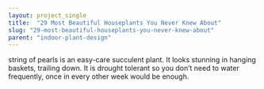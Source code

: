 ```yaml
---
layout: project_single
title:  "29 Most Beautiful Houseplants You Never Knew About"
slug: "29-most-beautiful-houseplants-you-never-knew-about"
parent: "indoor-plant-design"
---
```

string of pearls is an easy-care succulent plant. It looks stunning in hanging baskets, trailing down. It is drought tolerant so you don’t need to water frequently, once in every other week would be enough.